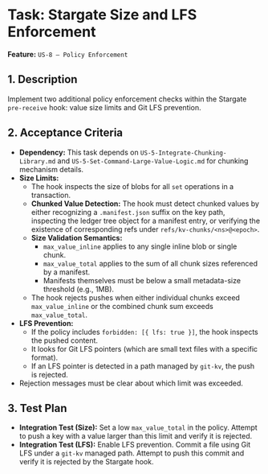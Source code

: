 # Task: Stargate Size and LFS Enforcement

**Feature:** `US-8 — Policy Enforcement`

## 1. Description

Implement two additional policy enforcement checks within the Stargate `pre-receive` hook: value size limits and Git LFS prevention.

## 2. Acceptance Criteria

- **Dependency:** This task depends on `US-5-Integrate-Chunking-Library.md` and `US-5-Set-Command-Large-Value-Logic.md` for chunking mechanism details.
- **Size Limits:**
  - The hook inspects the size of blobs for all `set` operations in a transaction.
  - **Chunked Value Detection:** The hook must detect chunked values by either recognizing a `.manifest.json` suffix on the key path, inspecting the ledger tree object for a manifest entry, or verifying the existence of corresponding refs under `refs/kv-chunks/<ns>@<epoch>`.
  - **Size Validation Semantics:**
    - `max_value_inline` applies to any single inline blob or single chunk.
    - `max_value_total` applies to the sum of all chunk sizes referenced by a manifest.
    - Manifests themselves must be below a small metadata-size threshold (e.g., 1MB).
  - The hook rejects pushes when either individual chunks exceed `max_value_inline` or the combined chunk sum exceeds `max_value_total`.
- **LFS Prevention:**
  - If the policy includes `forbidden: [{ lfs: true }]`, the hook inspects the pushed content.
  - It looks for Git LFS pointers (which are small text files with a specific format).
  - If an LFS pointer is detected in a path managed by `git-kv`, the push is rejected.
- Rejection messages must be clear about which limit was exceeded.

## 3. Test Plan

- **Integration Test (Size):** Set a low `max_value_total` in the policy. Attempt to push a key with a value larger than this limit and verify it is rejected.
- **Integration Test (LFS):** Enable LFS prevention. Commit a file using Git LFS under a `git-kv` managed path. Attempt to push this commit and verify it is rejected by the Stargate hook.
